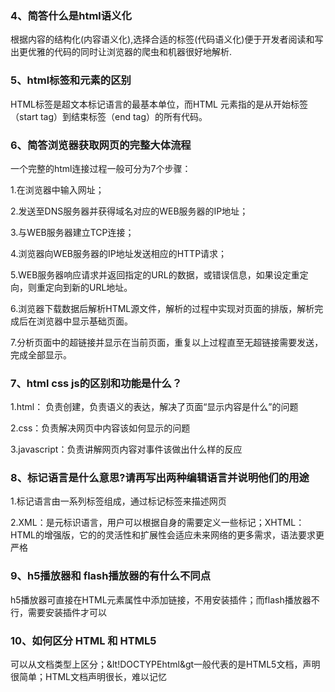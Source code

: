 ### 4、简答什么是html语义化

根据内容的结构化(内容语义化),选择合适的标签(代码语义化)便于开发者阅读和写出更优雅的代码的同时让浏览器的爬虫和机器很好地解析.

### 5、html标签和元素的区别

HTML标签是超文本标记语言的最基本单位，而HTML 元素指的是从开始标签（start tag）到结束标签（end tag）的所有代码。

### 6、简答浏览器获取网页的完整大体流程

一个完整的html连接过程一般可分为7个步骤：

1.在浏览器中输入网址；

2.发送至DNS服务器并获得域名对应的WEB服务器的IP地址；

3.与WEB服务器建立TCP连接；

4.浏览器向WEB服务器的IP地址发送相应的HTTP请求；

5.WEB服务器响应请求并返回指定的URL的数据，或错误信息，如果设定重定向，则重定向到新的URL地址。

6.浏览器下载数据后解析HTML源文件，解析的过程中实现对页面的排版，解析完成后在浏览器中显示基础页面。

7.分析页面中的超链接并显示在当前页面，重复以上过程直至无超链接需要发送，完成全部显示。

### 7、html css js的区别和功能是什么？

1.html： 负责创建，负责语义的表达，解决了页面“显示内容是什么”的问题

2.css：负责解决网页中内容该如何显示的问题

3.javascript：负责讲解网页内容对事件该做出什么样的反应

### 8、标记语言是什么意思?请再写出两种编辑语言并说明他们的用途

1.标记语言由一系列标签组成，通过标记标签来描述网页

2.XML：是元标识语言，用户可以根据自身的需要定义一些标记；XHTML：HTML的增强版，它的的灵活性和扩展性会适应未来网络的更多需求，语法要求更严格

### 9、h5播放器和 flash播放器的有什么不同点

h5播放器可直接在HTML元素属性中添加链接，不用安装插件；而flash播放器不行，需要安装插件才可以

### 10、如何区分 HTML 和 HTML5

可以从文档类型上区分；&lt!DOCTYPEhtml&gt一般代表的是HTML5文档，声明很简单；HTML文档声明很长，难以记忆